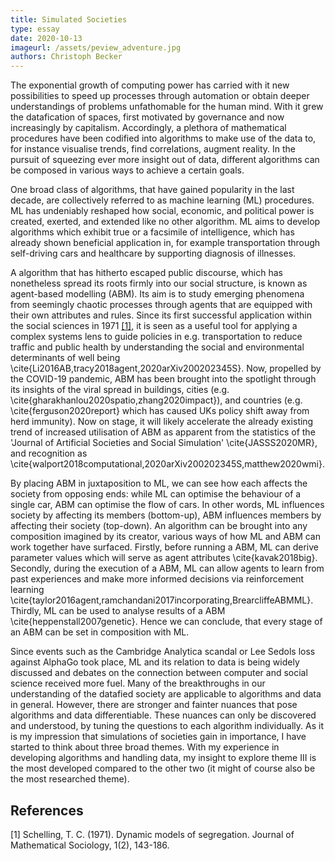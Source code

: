 ```yaml
---
title: Simulated Societies
type: essay
date: 2020-10-13
imageurl: /assets/peview_adventure.jpg
authors: Christoph Becker
---
```


The exponential growth of computing power has carried with it new possibilities
to speed up processes through automation or obtain deeper understandings of
problems unfathomable for the human mind. With it grew the datafication of
spaces, first motivated by governance and now increasingly by capitalism.
Accordingly, a plethora of mathematical procedures have been codified into
algorithms to make use of the data to, for instance visualise trends, find
correlations, augment reality. In the pursuit of squeezing ever more insight
out of data, different algorithms can be composed in various ways to achieve a
certain goals.

One broad class of algorithms, that have gained popularity in the last decade,
are collectively referred to as machine learning (ML) procedures. ML has
undeniably reshaped how social, economic, and political power is created,
exerted, and extended like no other algorithm. ML aims to develop algorithms
which exhibit true or a facsimile of intelligence, which has already shown
beneficial application in, for example transportation through self-driving cars
and healthcare by supporting diagnosis of illnesses.

A algorithm that has hitherto escaped public discourse, which has nonetheless
spread its roots firmly into our social structure, is known as agent-based
modelling (ABM). Its aim is to study emerging phenomena from seemingly chaotic
processes through agents that are equipped with their own attributes and rules.
Since its first successful application within the social sciences in 1971
[[1]](#1), it is seen as a useful tool for applying a complex
systems lens to guide policies in e.g. transportation to reduce traffic and public
health by understanding the social and environmental determinants of well being
\cite{Li2016AB,tracy2018agent,2020arXiv200202345S}. Now, propelled by the COVID-19
pandemic, ABM has been brought into the spotlight through its insights of the
viral spread in buildings, cities (e.g. \cite{gharakhanlou2020spatio,zhang2020impact}),
and countries (e.g. \cite{ferguson2020report} which has caused UKs policy shift
away from herd immunity). Now on stage, it will likely accelerate the already
existing trend of increased utilisation of ABM as apparent from the statistics
of the 'Journal of Artificial Societies and Social Simulation' \cite{JASSS2020MR},
and recognition as \cite{walport2018computational,2020arXiv200202345S,matthew2020wmi}.

By placing ABM in juxtaposition to ML, we can see how each affects the society
from opposing ends: while ML can optimise the behaviour of a single car, ABM can
optimise the flow of cars. In other words, ML influences society by affecting its
members (bottom-up), ABM influences members by affecting their society (top-down).
An algorithm can be brought into any composition imagined by its creator, various
ways of how ML and ABM can work together have surfaced. Firstly, before running a
ABM, ML can derive parameter values which will serve as agent attributes
\cite{kavak2018big}. Secondly, during the execution of a ABM, ML can allow agents
to learn from past experiences and make more informed decisions via reinforcement
learning \cite{taylor2016agent,ramchandani2017incorporating,BrearcliffeABMML}.
Thirdly, ML can be used to analyse results of a ABM \cite{heppenstall2007genetic}.
Hence we can conclude, that every stage of an ABM can be set in composition with ML.

Since events such as the Cambridge Analytica scandal or Lee Sedols loss against
AlphaGo took place, ML and its relation to data is being widely discussed and
debates on the connection between computer and social science received more fuel.
Many of the breakthroughs in our understanding of the datafied society are
applicable to algorithms and data in general. However, there are stronger and
fainter nuances that pose algorithms and data differentiable. These nuances can
only be discovered and understood, by tuning the questions to each algorithm
individually. As it is my impression that simulations of societies gain in
importance, I have started to think about three broad themes. With my experience
in developing algorithms and handling data, my insight to explore theme III is
the most developed compared to the other two
(it might of course also be the most researched theme).


## References
<a id="1">[1]</a>
Schelling, T. C. (1971).
Dynamic models of segregation.
Journal of Mathematical Sociology, 1(2), 143-186.
